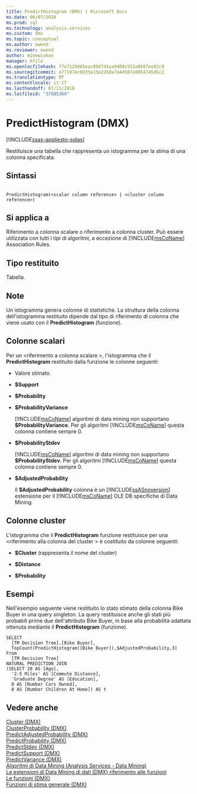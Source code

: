 ```yaml
---
title: PredictHistogram (DMX) | Microsoft Docs
ms.date: 06/07/2018
ms.prod: sql
ms.technology: analysis-services
ms.custom: dmx
ms.topic: conceptual
ms.author: owend
ms.reviewer: owend
author: minewiskan
manager: kfile
ms.openlocfilehash: f7e7129985eac09d741ea9d00c551a9507ee92c9
ms.sourcegitcommit: e77197ec6935e15e2260a7a44587e8054745d5c2
ms.translationtype: MT
ms.contentlocale: it-IT
ms.lasthandoff: 07/11/2018
ms.locfileid: "37985360"
---
```

# <a name="predicthistogram-dmx"></a>PredictHistogram (DMX)
[!INCLUDE[ssas-appliesto-sqlas](../includes/ssas-appliesto-sqlas.md)]

  Restituisce una tabella che rappresenta un istogramma per la stima di una colonna specificata.  
  
## <a name="syntax"></a>Sintassi  
  
```  
  
PredictHistogram(<scalar column reference> | <cluster column reference>)  
```  
  
## <a name="applies-to"></a>Si applica a  
 Riferimento a colonna scalare o riferimento a colonna cluster. Può essere utilizzata con tutti i tipi di algoritmi, a eccezione di [!INCLUDE[msCoName](../includes/msconame-md.md)] Association Rules.  
  
## <a name="return-type"></a>Tipo restituito  
 Tabella.  
  
## <a name="remarks"></a>Note  
 Un istogramma genera colonne di statistiche. La struttura della colonna dell'istogramma restituito dipende dal tipo di riferimento di colonna che viene usato con il **PredictHistogram** (funzione).  
  
## <a name="scalar-columns"></a>Colonne scalari  
 Per un \<riferimento a colonna scalare >, l'istogramma che il **PredictHistogram** restituito dalla funzione le colonne seguenti:  
  
-   Valore stimato.  
  
-   **$Support**  
  
-   **$Probability**  
  
-   **$ProbabilityVariance**  
  
     [!INCLUDE[msCoName](../includes/msconame-md.md)] algoritmi di data mining non supportano **$ProbabilityVariance**. Per gli algoritmi [!INCLUDE[msCoName](../includes/msconame-md.md)] questa colonna contiene sempre 0.  
  
-   **$ProbabilityStdev**  
  
     [!INCLUDE[msCoName](../includes/msconame-md.md)] algoritmi di data mining non supportano **$ProbabilityStdev**. Per gli algoritmi [!INCLUDE[msCoName](../includes/msconame-md.md)] questa colonna contiene sempre 0.  
  
-   **$AdjustedProbability**  
  
     Il **$AdjustedProbability** colonna è un [!INCLUDE[ssASnoversion](../includes/ssasnoversion-md.md)] estensione per il [!INCLUDE[msCoName](../includes/msconame-md.md)] OLE DB specifiche di Data Mining.  
  
## <a name="cluster-columns"></a>Colonne cluster  
 L'istogramma che il **PredictHistogram** funzione restituisce per una \<riferimento alla colonna del cluster > è costituito da colonne seguenti:  
  
-   **$Cluster** (rappresenta il nome del cluster)  
  
-   **$Distance**  
  
-   **$Probability**  
  
## <a name="examples"></a>Esempi  
 Nell'esempio seguente viene restituito lo stato stimato della colonna Bike Buyer in una query singleton. La query restituisce anche gli stati più probabili prime due dell'attributo Bike Buyer, in base alla probabilità adattata ottenuta mediante il **PredictHistogram** (funzione).  
  
```  
SELECT  
  [TM Decision Tree].[Bike Buyer],  
  TopCount(PredictHistogram([Bike Buyer]),$AdjustedProbability,3)  
From  
  [TM Decision Tree]  
NATURAL PREDICTION JOIN  
(SELECT 28 AS [Age],  
  '2-5 Miles' AS [Commute Distance],  
  'Graduate Degree' AS [Education],  
  0 AS [Number Cars Owned],  
  0 AS [Number Children At Home]) AS t  
```  
  
## <a name="see-also"></a>Vedere anche  
 [Cluster &#40;DMX&#41;](../dmx/cluster-dmx.md)   
 [ClusterProbability &#40;DMX&#41;](../dmx/clusterprobability-dmx.md)   
 [PredictAdjustedProbability &#40;DMX&#41;](../dmx/predictadjustedprobability-dmx.md)   
 [PredictProbability &#40;DMX&#41;](../dmx/predictprobability-dmx.md)   
 [PredictStdev &#40;DMX&#41;](../dmx/predictstdev-dmx.md)   
 [PredictSupport &#40;DMX&#41;](../dmx/predictsupport-dmx.md)   
 [PredictVariance &#40;DMX&#41;](../dmx/predictvariance-dmx.md)   
 [Algoritmi di Data Mining &#40;Analysis Services - Data Mining&#41;](../analysis-services/data-mining/data-mining-algorithms-analysis-services-data-mining.md)   
 [Le estensioni di Data Mining di dati &#40;DMX&#41; riferimento alle funzioni](../dmx/data-mining-extensions-dmx-function-reference.md)   
 [Le funzioni &#40;DMX&#41;](../dmx/functions-dmx.md)   
 [Funzioni di stima generale &#40;DMX&#41;](../dmx/general-prediction-functions-dmx.md)  
  
  
